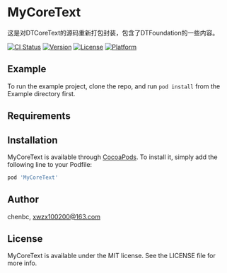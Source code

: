 # MyCoreText

这是对DTCoreText的源码重新打包封装，包含了DTFoundation的一些内容。

[![CI Status](https://img.shields.io/travis/chenbc/MyCoreText.svg?style=flat)](https://travis-ci.org/chenbc/MyCoreText)
[![Version](https://img.shields.io/cocoapods/v/MyCoreText.svg?style=flat)](https://cocoapods.org/pods/MyCoreText)
[![License](https://img.shields.io/cocoapods/l/MyCoreText.svg?style=flat)](https://cocoapods.org/pods/MyCoreText)
[![Platform](https://img.shields.io/cocoapods/p/MyCoreText.svg?style=flat)](https://cocoapods.org/pods/MyCoreText)

## Example

To run the example project, clone the repo, and run `pod install` from the Example directory first.

## Requirements

## Installation

MyCoreText is available through [CocoaPods](https://cocoapods.org). To install
it, simply add the following line to your Podfile:

```ruby
pod 'MyCoreText'
```

## Author

chenbc, xwzx100200@163.com

## License

MyCoreText is available under the MIT license. See the LICENSE file for more info.
